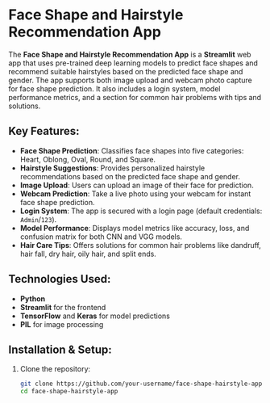 # Face Shape and Hairstyle Recommendation App

The **Face Shape and Hairstyle Recommendation App** is a **Streamlit** web app that uses pre-trained deep learning models to predict face shapes and recommend suitable hairstyles based on the predicted face shape and gender. The app supports both image upload and webcam photo capture for face shape prediction. It also includes a login system, model performance metrics, and a section for common hair problems with tips and solutions.

## Key Features:
- **Face Shape Prediction**: Classifies face shapes into five categories: Heart, Oblong, Oval, Round, and Square.
- **Hairstyle Suggestions**: Provides personalized hairstyle recommendations based on the predicted face shape and gender.
- **Image Upload**: Users can upload an image of their face for prediction.
- **Webcam Prediction**: Take a live photo using your webcam for instant face shape prediction.
- **Login System**: The app is secured with a login page (default credentials: `Admin`/`123`).
- **Model Performance**: Displays model metrics like accuracy, loss, and confusion matrix for both CNN and VGG models.
- **Hair Care Tips**: Offers solutions for common hair problems like dandruff, hair fall, dry hair, oily hair, and split ends.

## Technologies Used:
- **Python**
- **Streamlit** for the frontend
- **TensorFlow** and **Keras** for model predictions
- **PIL** for image processing

## Installation & Setup:

1. Clone the repository:
   ```bash
   git clone https://github.com/your-username/face-shape-hairstyle-app.git
   cd face-shape-hairstyle-app
